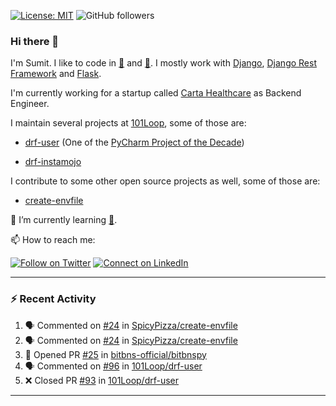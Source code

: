[![License: MIT](https://img.shields.io/badge/License-MIT-yellow.svg)](https://opensource.org/licenses/MIT)
![GitHub followers](https://img.shields.io/github/followers/sumit4613?style=social)

### Hi there 👋

I'm Sumit. I like to code in [:snake:](https://python.org/) and [:rabbit:](https://golang.org). I mostly work with [Django](https://djangoproject.com), [Django Rest Framework](https://www.django-rest-framework.org/) and [Flask](https://flask.palletsprojects.com).

I'm currently working for a startup called [Carta Healthcare](https://www.carta.healthcare) as Backend Engineer.

I maintain several projects at [101Loop](https://github.com/101loop/), some of those are:

- [drf-user](https://github.com/101loop/drf-user) (One of the [PyCharm Project of the Decade](https://www.jetbrains.com/lp/pycharm-10-years/))

- [drf-instamojo ](https://github.com/101loop/drf-instamojo)

I contribute to some other open source projects as well, some of those are:

- [create-envfile](https://github.com/SpicyPizza/create-envfile)

🔭 I’m currently learning [:rabbit:](https://golang.org).

📫 How to reach me:

[![Follow on Twitter](https://img.shields.io/badge/--twitter?label=Twitter&logo=Twitter&style=social)](https://twitter.com/sumitsingh4613) [![Connect on LinkedIn](https://img.shields.io/badge/--linkedin?label=LinkedIn&logo=LinkedIn&style=social)](https://www.linkedin.com/in/sumit4613)


---

### :zap: Recent Activity

<!--START_SECTION:activity-->
1. 🗣 Commented on [#24](https://github.com/SpicyPizza/create-envfile/issues/24) in [SpicyPizza/create-envfile](https://github.com/SpicyPizza/create-envfile)
2. 🗣 Commented on [#24](https://github.com/SpicyPizza/create-envfile/issues/24) in [SpicyPizza/create-envfile](https://github.com/SpicyPizza/create-envfile)
3. 💪 Opened PR [#25](https://github.com/bitbns-official/bitbnspy/pull/25) in [bitbns-official/bitbnspy](https://github.com/bitbns-official/bitbnspy)
4. 🗣 Commented on [#96](https://github.com/101Loop/drf-user/issues/96) in [101Loop/drf-user](https://github.com/101Loop/drf-user)
5. ❌ Closed PR [#93](https://github.com/101Loop/drf-user/pull/93) in [101Loop/drf-user](https://github.com/101Loop/drf-user)
<!--END_SECTION:activity-->

---
